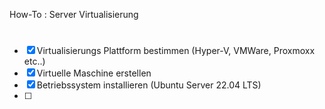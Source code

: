How-To : Server Virtualisierung
#
- [x] Virtualisierungs Plattform bestimmen (Hyper-V, VMWare, Proxmoxx etc..)
- [x] Virtuelle Maschine erstellen
- [x] Betriebssystem installieren (Ubuntu Server 22.04 LTS)
- [ ] 
